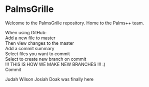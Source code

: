 # PalmsGrille

Welcome to the PalmsGrille repository. Home to the Palms++ team.

When using GitHub:<br />
	Add a new file to master<br />
	Then view changes to the master<br />
	Add a commit summary<br />
	Select files you want to commit<br />
	Select to create new branch on commit<br />
		!!! THIS IS HOW WE MAKE NEW BRANCHES !!!    :)<br />
	Commit<br />
  
 Judah Wilson
Josiah Doak was finally here


